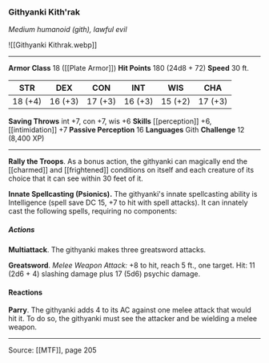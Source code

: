 ### Githyanki Kith'rak
_Medium humanoid (gith), lawful evil_

![[Githyanki Kithrak.webp]]




---

**Armor Class** 18 ([[Plate Armor]])
**Hit Points** 180 (24d8 + 72)
**Speed** 30 ft.

| STR     | DEX     | CON     | INT     | WIS     | CHA     |
|---------|---------|---------|---------|---------|---------|
| 18 (+4) | 16 (+3) | 17 (+3) | 16 (+3) | 15 (+2) | 17 (+3) |

**Saving Throws** int +7, con +7, wis +6
**Skills** [[perception]] +6, [[intimidation]] +7
**Passive Perception** 16
**Languages** Gith
**Challenge** 12 (8,400 XP)

---

**Rally the Troops**. As a bonus action, the githyanki can magically end the [[charmed]] and [[frightened]] conditions on itself and each creature of its choice that it can see within 30 feet of it.

**Innate Spellcasting (Psionics).** The githyanki's innate spellcasting ability is Intelligence (spell save DC 15, +7 to hit with spell attacks). It can innately cast the following spells, requiring no components:

##### Actions
**Multiattack**. The githyanki makes three greatsword attacks.

**Greatsword**. _Melee Weapon Attack:_ +8 to hit, reach 5 ft., one target. Hit: 11 (2d6 + 4) slashing damage plus 17 (5d6) psychic damage.

#### Reactions
**Parry**. The githyanki adds 4 to its AC against one melee attack that would hit it. To do so, the githyanki must see the attacker and be wielding a melee weapon.


---

Source: [[MTF]], page 205